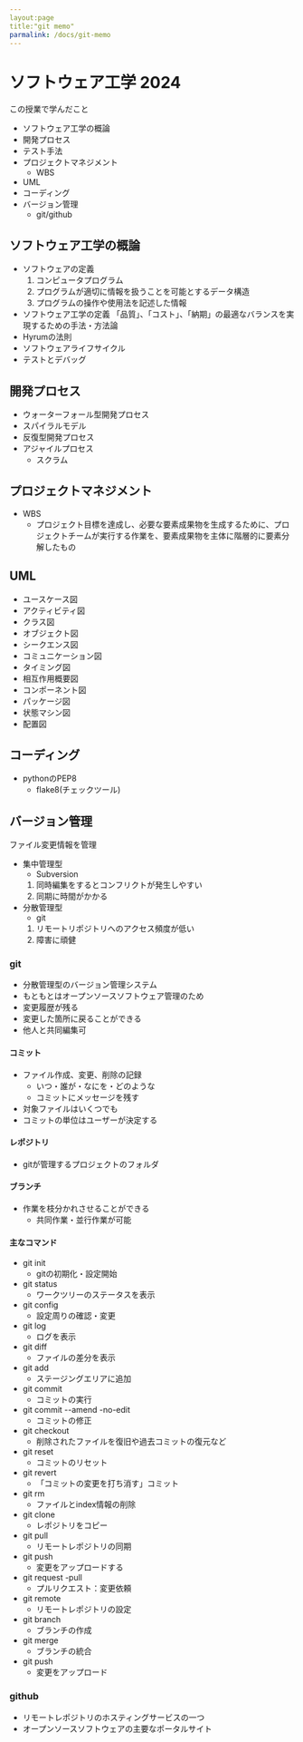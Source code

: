 ```yaml
---
layout:page
title:"git memo"
parmalink: /docs/git-memo
---
```


# ソフトウェア工学 2024
この授業で学んだこと
- ソフトウェア工学の概論
- 開発プロセス
- テスト手法
- プロジェクトマネジメント
    - WBS
- UML
- コーディング
- バージョン管理
    - git/github

## ソフトウェア工学の概論
- ソフトウェアの定義
    1. コンピュータプログラム
    1. プログラムが適切に情報を扱うことを可能とするデータ構造
    1. プログラムの操作や使用法を記述した情報
- ソフトウェア工学の定義
    「品質」、「コスト」、「納期」の最適なバランスを実現するための手法・方法論
- Hyrumの法則
- ソフトウェアライフサイクル
- テストとデバッグ

## 開発プロセス
- ウォーターフォール型開発プロセス
- スパイラルモデル
- 反復型開発プロセス
- アジャイルプロセス
    - スクラム

## プロジェクトマネジメント
- WBS
    - プロジェクト目標を達成し、必要な要素成果物を生成するために、プロジェクトチームが実行する作業を、要素成果物を主体に階層的に要素分解したもの

## UML
- ユースケース図
- アクティビティ図
- クラス図
- オブジェクト図
- シークエンス図
- コミュニケーション図
- タイミング図
- 相互作用概要図
- コンポーネント図
- パッケージ図
- 状態マシン図
- 配置図

## コーディング
- pythonのPEP8
    - flake8(チェックツール)

## バージョン管理
ファイル変更情報を管理
- 集中管理型
    - Subversion
    1. 同時編集をするとコンフリクトが発生しやすい
    1. 同期に時間がかかる
- 分散管理型
    - git
    1. リモートリポジトリへのアクセス頻度が低い
    1. 障害に頑健

### git
- 分散管理型のバージョン管理システム
- もともとはオープンソースソフトウェア管理のため
- 変更履歴が残る
- 変更した箇所に戻ることができる
- 他人と共同編集可
#### コミット
- ファイル作成、変更、削除の記録
    - いつ・誰が・なにを・どのような
    - コミットにメッセージを残す
- 対象ファイルはいくつでも
- コミットの単位はユーザーが決定する
#### レポジトリ
- gitが管理するプロジェクトのフォルダ
#### ブランチ
- 作業を枝分かれさせることができる
    - 共同作業・並行作業が可能

#### 主なコマンド
- git init
    - gitの初期化・設定開始
- git status
    - ワークツリーのステータスを表示
- git config
    - 設定周りの確認・変更
- git log
    - ログを表示
- git diff
    - ファイルの差分を表示
- git add
    - ステージングエリアに追加
- git commit
    - コミットの実行
- git commit --amend -no-edit
    - コミットの修正
- git checkout
    - 削除されたファイルを復旧や過去コミットの復元など
- git reset
    - コミットのリセット
- git revert
    - 「コミットの変更を打ち消す」コミット
- git rm
    - ファイルとindex情報の削除
- git clone
    - レポジトリをコピー
- git pull
    - リモートレポジトリの同期
- git push
    - 変更をアップロードする
- git request -pull
    - プルリクエスト：変更依頼
- git remote
    - リモートレポジトリの設定
- git branch
    - ブランチの作成
- git merge
    - ブランチの統合
- git push
    - 変更をアップロード

### github
- リモートレポジトリのホスティングサービスの一つ
- オープンソースソフトウェアの主要なポータルサイト
